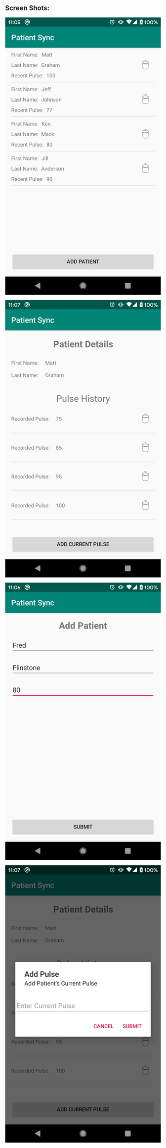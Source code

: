 ## Screen Shots:

![Screenshot1](patient-sync-home.png)

![Screenshot2](patient-sync-details.png)

![Screenshot3](patient-sync-add.png)

![Screenshot4](patient-sync-add-pulse.png)
